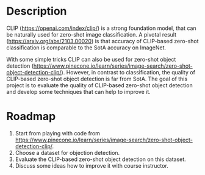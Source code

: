 # Description

CLIP (https://openai.com/index/clip/) is a strong foundation model, that can be naturally used for zero-shot image classification. A pivotal result (https://arxiv.org/abs/2103.00020) is that accuracy of CLIP-based zero-shot classification is comparable to the SotA accuracy on ImageNet.

With some simple tricks CLIP can also be used for zero-shot object detection (https://www.pinecone.io/learn/series/image-search/zero-shot-object-detection-clip/). However, in contrast to classification, the quality of CLIP-based zero-shot object detection is far from SotA.
The goal of this project is to evaluate the quality of CLIP-based zero-shot object detection and develop some techniques that can help to improve it.

# Roadmap

1. Start from playing with code from https://www.pinecone.io/learn/series/image-search/zero-shot-object-detection-clip/.
2. Choose a dataset for objection detection.
3. Evaluate the CLIP-based zero-shot object detection on this dataset.
4. Discuss some ideas how to improve it with course instructor.